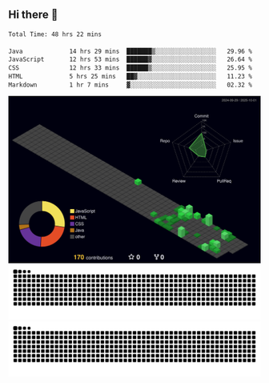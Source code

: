 ## Hi there 👋

<!--
**CereenaG/CereenaG** is a ✨ _special_ ✨ repository because its `README.md` (this file) appears on your GitHub profile.

Here are some ideas to get you started:

- 🔭 I’m currently working on ...
- 🌱 I’m currently learning ...
- 👯 I’m looking to collaborate on ...
- 🤔 I’m looking for help with ...
- 💬 Ask me about ...
- 📫 How to reach me: ...
- 😄 Pronouns: ...
- ⚡ Fun fact: ...

 🌱I'm currently learning Java for backend development along with frontend technologies.-->
 
<!--START_SECTION:waka-->

```txt
Total Time: 48 hrs 22 mins

Java             14 hrs 29 mins  ███████▒░░░░░░░░░░░░░░░░░   29.96 %
JavaScript       12 hrs 53 mins  ██████▓░░░░░░░░░░░░░░░░░░   26.64 %
CSS              12 hrs 33 mins  ██████▒░░░░░░░░░░░░░░░░░░   25.95 %
HTML             5 hrs 25 mins   ██▓░░░░░░░░░░░░░░░░░░░░░░   11.23 %
Markdown         1 hr 7 mins     ▓░░░░░░░░░░░░░░░░░░░░░░░░   02.32 %
```

<!--END_SECTION:waka-->
![](./profile-3d-contrib/profile-night-green.svg)
![](https://github.com/CereenaG/CereenaG/blob/output/github-contribution-grid-snake.svg#gh-light-mode-only)
![](https://github.com/CereenaG/CereenaG/blob/output/github-contribution-grid-snake-dark.svg#gh-dark-mode-only)


